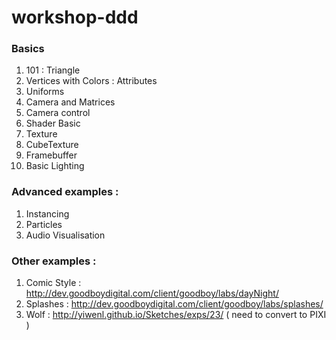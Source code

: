 # workshop-ddd

### Basics
1. 101 : Triangle
2. Vertices with Colors : Attributes
3. Uniforms
4. Camera and Matrices
5. Camera control
6. Shader Basic
7. Texture
8. CubeTexture
9. Framebuffer
10. Basic Lighting


### Advanced examples : 
1. Instancing
2. Particles
3. Audio Visualisation


### Other examples : 
1. Comic Style : http://dev.goodboydigital.com/client/goodboy/labs/dayNight/
2. Splashes : http://dev.goodboydigital.com/client/goodboy/labs/splashes/
3. Wolf : http://yiwenl.github.io/Sketches/exps/23/ ( need to convert to PIXI ) 
